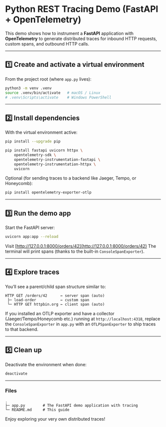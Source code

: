 # Python REST Tracing Demo (FastAPI + OpenTelemetry)

This demo shows how to instrument a **FastAPI** application with **OpenTelemetry** to generate
distributed traces for inbound HTTP requests, custom spans, and outbound HTTP calls.

---

## 1️⃣ Create and activate a virtual environment

From the project root (where `app.py` lives):

```bash
python3 -m venv .venv
source .venv/bin/activate   # macOS / Linux
# .venv\Scripts\activate    # Windows PowerShell
````

---

## 2️⃣ Install dependencies

With the virtual environment active:

```bash
pip install --upgrade pip

pip install fastapi uvicorn httpx \
    opentelemetry-sdk \
    opentelemetry-instrumentation-fastapi \
    opentelemetry-instrumentation-httpx \
    uvicorn
```

Optional (for sending traces to a backend like Jaeger, Tempo, or Honeycomb):

```bash
pip install opentelemetry-exporter-otlp
```

---

## 3️⃣ Run the demo app

Start the FastAPI server:

```bash
uvicorn app:app --reload
```

Visit [http://127.0.0.1:8000/orders/42](http://127.0.0.1:8000/orders/42)
The terminal will print spans (thanks to the built-in `ConsoleSpanExporter`).

---

## 4️⃣ Explore traces

You’ll see a parent/child span structure similar to:

```
HTTP GET /orders/42      ← server span (auto)
 ├─ load-order           ← custom span
 └─ HTTP GET httpbin.org ← client span (auto)
```

If you installed an OTLP exporter and have a collector (Jaeger/Tempo/Honeycomb etc.)
running at `http://localhost:4318`, replace the `ConsoleSpanExporter`
in `app.py` with an `OTLPSpanExporter` to ship traces to that backend.

---

## 5️⃣ Clean up

Deactivate the environment when done:

```bash
deactivate
```

---

### Files

```
.
├─ app.py        # The FastAPI demo application with tracing
└─ README.md     # This guide
```

Enjoy exploring your very own distributed traces!
